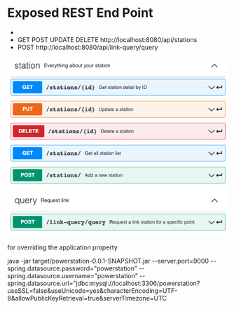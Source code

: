 # Exposed REST End Point
- 
- GET POST UPDATE DELETE http://localhost:8080/api/stations
- POST http://localhost:8080/api/link-query/query

![](/API.png)

for overriding the application property

java -jar target/powerstation-0.0.1-SNAPSHOT.jar --server.port=9000 --spring.datasource.password="powerstation" --spring.datasource.username="powerstation" --spring.datasource.url="jdbc:mysql://localhost:3306/powerstation?useSSL=false&useUnicode=yes&characterEncoding=UTF-8&allowPublicKeyRetrieval=true&serverTimezone=UTC